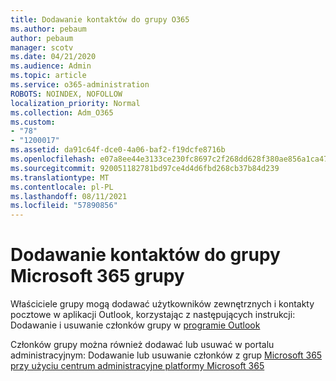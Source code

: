 ```yaml
---
title: Dodawanie kontaktów do grupy O365
ms.author: pebaum
author: pebaum
manager: scotv
ms.date: 04/21/2020
ms.audience: Admin
ms.topic: article
ms.service: o365-administration
ROBOTS: NOINDEX, NOFOLLOW
localization_priority: Normal
ms.collection: Adm_O365
ms.custom:
- "78"
- "1200017"
ms.assetid: da91c64f-dce0-4a06-baf2-f19dcfe8716b
ms.openlocfilehash: e07a8ee44e3133ce230fc8697c2f268dd628f380ae856a1ca479d6da7bde7e4b
ms.sourcegitcommit: 920051182781bd97ce4d4d6fbd268cb37b84d239
ms.translationtype: MT
ms.contentlocale: pl-PL
ms.lasthandoff: 08/11/2021
ms.locfileid: "57890856"
---
```

# <a name="add-contacts-to-a-microsoft-365-group"></a>Dodawanie kontaktów do grupy Microsoft 365 grupy

Właściciele grupy mogą dodawać użytkowników zewnętrznych i kontakty pocztowe w aplikacji Outlook, korzystając z następujących instrukcji: Dodawanie i usuwanie członków grupy w [programie Outlook](https://support.office.com/article/3b650f4a-5c9b-4f94-a1bb-0cca4b1091de?wt.mc_id=add_contacts_group.aspx)
  
Członków grupy można również dodawać lub usuwać w portalu administracyjnym: Dodawanie lub usuwanie członków z grup [Microsoft 365 przy użyciu centrum administracyjne platformy Microsoft 365](https://docs.microsoft.com/microsoft-365/admin/create-groups/add-or-remove-members-from-groups)